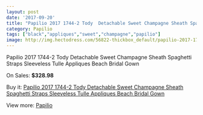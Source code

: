```yaml
---
layout: post
date: '2017-09-20'
title: "Papilio 2017 1744-2 Tody  Detachable Sweet Champagne Sheath Spaghetti Straps Sleeveless Tulle Appliques Beach Bridal Gown"
category: Papilio
tags: ["black","appliques","sweet","champagne","papilio"]
image: http://img.hectodress.com/56822-thickbox_default/papilio-2017-1744-2-tody-detachable-sweet-champagne-sheath-spaghetti-straps-sleeveless-tulle-appliques-beach-bridal-gown.jpg
---
```

Papilio 2017 1744-2 Tody  Detachable Sweet Champagne Sheath Spaghetti Straps Sleeveless Tulle Appliques Beach Bridal Gown

On Sales: **$328.98**
<a href="https://www.hectodress.com/papilio/17665-papilio-2017-1744-2-tody-detachable-sweet-champagne-sheath-spaghetti-straps-sleeveless-tulle-appliques-beach-bridal-gown.html"><amp-img layout="responsive" width="600" height="600" src="//img.hectodress.com/56822-thickbox_default/papilio-2017-1744-2-tody-detachable-sweet-champagne-sheath-spaghetti-straps-sleeveless-tulle-appliques-beach-bridal-gown.jpg" alt="Papilio 2017 1744-2 Tody  Detachable Sweet Champagne Sheath Spaghetti Straps Sleeveless Tulle Appliques Beach Bridal Gown 0" /></a>
<a href="https://www.hectodress.com/papilio/17665-papilio-2017-1744-2-tody-detachable-sweet-champagne-sheath-spaghetti-straps-sleeveless-tulle-appliques-beach-bridal-gown.html"><amp-img layout="responsive" width="600" height="600" src="//img.hectodress.com/56827-thickbox_default/papilio-2017-1744-2-tody-detachable-sweet-champagne-sheath-spaghetti-straps-sleeveless-tulle-appliques-beach-bridal-gown.jpg" alt="Papilio 2017 1744-2 Tody  Detachable Sweet Champagne Sheath Spaghetti Straps Sleeveless Tulle Appliques Beach Bridal Gown 1" /></a>
<a href="https://www.hectodress.com/papilio/17665-papilio-2017-1744-2-tody-detachable-sweet-champagne-sheath-spaghetti-straps-sleeveless-tulle-appliques-beach-bridal-gown.html"><amp-img layout="responsive" width="600" height="600" src="//img.hectodress.com/56826-thickbox_default/papilio-2017-1744-2-tody-detachable-sweet-champagne-sheath-spaghetti-straps-sleeveless-tulle-appliques-beach-bridal-gown.jpg" alt="Papilio 2017 1744-2 Tody  Detachable Sweet Champagne Sheath Spaghetti Straps Sleeveless Tulle Appliques Beach Bridal Gown 2" /></a>
<a href="https://www.hectodress.com/papilio/17665-papilio-2017-1744-2-tody-detachable-sweet-champagne-sheath-spaghetti-straps-sleeveless-tulle-appliques-beach-bridal-gown.html"><amp-img layout="responsive" width="600" height="600" src="//img.hectodress.com/56825-thickbox_default/papilio-2017-1744-2-tody-detachable-sweet-champagne-sheath-spaghetti-straps-sleeveless-tulle-appliques-beach-bridal-gown.jpg" alt="Papilio 2017 1744-2 Tody  Detachable Sweet Champagne Sheath Spaghetti Straps Sleeveless Tulle Appliques Beach Bridal Gown 3" /></a>
<a href="https://www.hectodress.com/papilio/17665-papilio-2017-1744-2-tody-detachable-sweet-champagne-sheath-spaghetti-straps-sleeveless-tulle-appliques-beach-bridal-gown.html"><amp-img layout="responsive" width="600" height="600" src="//img.hectodress.com/56824-thickbox_default/papilio-2017-1744-2-tody-detachable-sweet-champagne-sheath-spaghetti-straps-sleeveless-tulle-appliques-beach-bridal-gown.jpg" alt="Papilio 2017 1744-2 Tody  Detachable Sweet Champagne Sheath Spaghetti Straps Sleeveless Tulle Appliques Beach Bridal Gown 4" /></a>
<a href="https://www.hectodress.com/papilio/17665-papilio-2017-1744-2-tody-detachable-sweet-champagne-sheath-spaghetti-straps-sleeveless-tulle-appliques-beach-bridal-gown.html"><amp-img layout="responsive" width="600" height="600" src="//img.hectodress.com/56823-thickbox_default/papilio-2017-1744-2-tody-detachable-sweet-champagne-sheath-spaghetti-straps-sleeveless-tulle-appliques-beach-bridal-gown.jpg" alt="Papilio 2017 1744-2 Tody  Detachable Sweet Champagne Sheath Spaghetti Straps Sleeveless Tulle Appliques Beach Bridal Gown 5" /></a>

Buy it: [Papilio 2017 1744-2 Tody  Detachable Sweet Champagne Sheath Spaghetti Straps Sleeveless Tulle Appliques Beach Bridal Gown](https://www.hectodress.com/papilio/17665-papilio-2017-1744-2-tody-detachable-sweet-champagne-sheath-spaghetti-straps-sleeveless-tulle-appliques-beach-bridal-gown.html "Papilio 2017 1744-2 Tody  Detachable Sweet Champagne Sheath Spaghetti Straps Sleeveless Tulle Appliques Beach Bridal Gown")

View more: [Papilio](https://www.hectodress.com/357-papilio "Papilio")